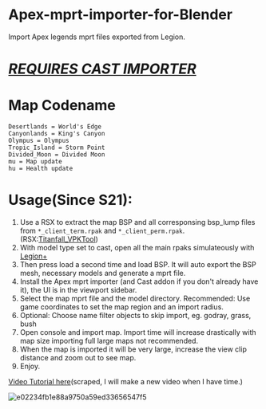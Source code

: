 # Apex-mprt-importer-for-Blender
Import Apex legends mprt files exported from Legion.  

# [*REQUIRES CAST IMPORTER*](https://github.com/dtzxporter/cast)

# Map Codename
```
Desertlands = World's Edge
Canyonlands = King's Canyon
Olympus = Olympus 
Tropic_Island = Storm Point
Divided_Moon = Divided Moon
mu = Map update
hu = Health update

```

# Usage(Since S21):
1. Use a RSX to extract the map BSP and all corresponsing bsp_lump files from `*_client_term.rpak` and `*_client_perm.rpak`. (RSX:[Titanfall_VPKTool](https://github.com/r-ex/rsx/releases))
2. With model type set to cast, open all the main rpaks simulateously with [Legion+](https://github.com/r-ex/LegionPlus/releases/tag/nightly)
3. Then press load a second time and load BSP. It will auto export the BSP mesh, necessary models and generate a mprt file.
4. Install the Apex mprt importer (and Cast addon if you don't already have it), the UI is in the viewport sidebar.
5. Select the map mprt file and the model directory. Recommended: Use game coordinates to set the map region and an import radius.
6. Optional: Choose name filter objects to skip import, eg. godray, grass, bush
7. Open console and import map. Import time will increase drastically with map size importing full large maps not recommended.
8. When the map is imported it will be very large, increase the view clip distance and zoom out to see map.
9.  Enjoy.

[Video Tutorial here](https://drive.google.com/file/d/1ApByE0p5MzVV95dUsQ0seciCA7Cl5WFZ/view?usp=sharing)(scraped, I will make a new video when I have time.)


![e02234fb1e88a9750a59ed33656547f5](https://user-images.githubusercontent.com/38115052/143941621-03ecee92-d015-4133-9c09-cf6014160c9c.png)
